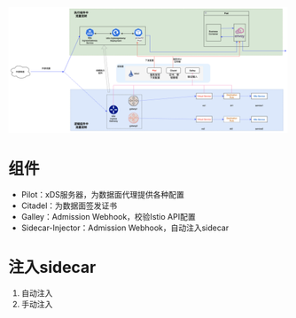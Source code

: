 ![image-20220326214601522](../../pics/istio-archi.png)

# 组件

* Pilot：xDS服务器，为数据面代理提供各种配置
* Citadel：为数据面签发证书
* Galley：Admission Webhook，校验Istio API配置
* Sidecar-Injector：Admission Webhook，自动注入sidecar

# 注入sidecar

1. 自动注入
2. 手动注入